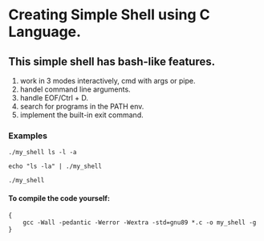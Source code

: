 # Creating Simple Shell using C Language.

## This simple shell has bash-like features.
1. work in 3 modes interactively, cmd with args or pipe.
2. handel command line arguments.
3. handle EOF/Ctrl + D.
4. search for programs in the PATH env.
5. implement the built-in exit command.
### **Examples**
`./my_shell ls -l -a`

`echo "ls -la" | ./my_shell`

```./my_shell```

#### To compile the code yourself:

```
{
    gcc -Wall -pedantic -Werror -Wextra -std=gnu89 *.c -o my_shell -g
}
```